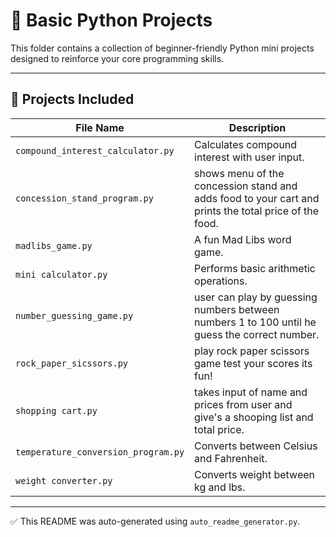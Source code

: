 # 🐍 Basic Python Projects

This folder contains a collection of beginner-friendly Python mini projects designed to reinforce your core programming skills.

---

## 📁 Projects Included

| File Name               | Description                            |
|-------------------------|----------------------------------------|
| `compound_interest_calculator.py` | Calculates compound interest with user input. |
| `concession_stand_program.py` | shows menu of the concession stand and adds food to your cart and prints the total price of the food. |
| `madlibs_game.py` | A fun Mad Libs word game. |
| `mini calculator.py` | Performs basic arithmetic operations. |
| `number_guessing_game.py` |  user can play by guessing numbers between numbers 1 to 100 until he guess the correct number. |
| `rock_paper_sicssors.py` | play rock paper scissors game test your scores its fun! |
| `shopping cart.py` | takes input of name and prices from user and give's a shooping list and total price. |
| `temperature_conversion_program.py` | Converts between Celsius and Fahrenheit. |
| `weight converter.py` | Converts weight between kg and lbs. |

---

✅ This README was auto-generated using `auto_readme_generator.py`.
